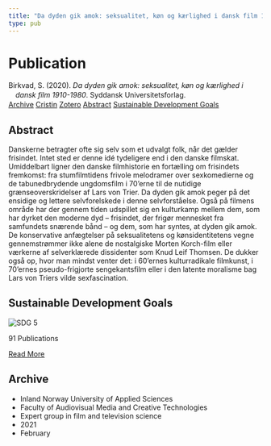 ```yaml
---
title: "Da dyden gik amok: seksualitet, køn og kærlighed i dansk film 1910-1980"
type: pub
---
```

<h1>Publication</h1>
<article id="csl-bib-container-6UM9TTSQ" class="csl-bib-container">
  <div class="csl-bib-body" style="line-height: 1.35; padding-left: 1em; text-indent:-1em;">
  <div class="csl-entry">Birkvad, S. (2020). <i>Da dyden gik amok: seksualitet, k&#xF8;n og k&#xE6;rlighed i dansk film 1910-1980</i>. Syddansk Universitetsforlag.</div>
</div>
  <div class="csl-bib-buttons">
    <a href="#taxonomy-article-6UM9TTSQ" class="csl-bib-button">Archive</a>
    <a href="https://app.cristin.no/results/show.jsf?id=1885352" alt="Cristin URL" class="csl-bib-button">Cristin</a>
    <a href="http://zotero.org/groups/5022929/items/6UM9TTSQ" alt="Zotero URL" class="csl-bib-button">Zotero</a>
    <a href="#abstract-article-6UM9TTSQ" class="csl-bib-button">Abstract</a>
    <a href="#sdg-article-6UM9TTSQ" class="csl-bib-button">Sustainable Development Goals</a>
  </div>
  <div id="csl-bib-meta-container-6UM9TTSQ"></div>
</article>
<div id="csl-bib-meta-6UM9TTSQ" class="csl-bib-meta">
  <article id="abstract-article-6UM9TTSQ" class="abstract-article">
    <h1>Abstract</h1>
    Danskerne betragter ofte sig selv som et udvalgt folk, når det gælder frisindet. Intet sted er denne idé tydeligere end i den danske filmskat. Umiddelbart ligner den danske filmhistorie en fortælling om frisindets fremkomst: fra stumfilmtidens frivole melodramer over sexkomedierne og de tabunedbrydende ungdomsfilm i 70’erne til de nutidige grænseoverskridelser af Lars von Trier. Da dyden gik amok peger på det ensidige og lettere selvforelskede i denne selvforståelse. Også på filmens område har der gennem tiden udspillet sig en kulturkamp mellem dem, som har dyrket den moderne dyd – frisindet, der frigør mennesket fra samfundets snærende bånd – og dem, som har syntes, at dyden gik amok. De konservative anfægtelser på seksualitetens og kønsidentitetens vegne gennemstrømmer ikke alene de nostalgiske Morten Korch-film eller værkerne af selverklærede dissidenter som Knud Leif Thomsen. De dukker også op, hvor man mindst venter det: i 60’ernes kulturradikale filmkunst, i 70’ernes pseudo-frigjorte sengekantsfilm eller i den latente moralisme bag Lars von Triers vilde sexfascination.
  </article>
  <article id="sdg-article-6UM9TTSQ" class="sdg-article">
    <h1>Sustainable Development Goals</h1>
    <div class="sdg-container"><div id="sdg5" class="sdg">
<img src="{{< params subfolder >}}images/sdg/sdg05_en.png" class="image" alt="SDG 5">
<div class="sdg-overlay">
<p class="sdg-publication-count"><span>91</span> Publications</p>
<p><a href="https://sdgs.un.org/goals/goal5" class="sdg-read-more">Read More</a></p>
</div>
</div></div>
  </article>
  <article id="taxonomy-article-6UM9TTSQ" class="taxonomy-article">
    <h1>Archive</h1>
    <ul>
      <li>Inland Norway University of Applied Sciences</li>
      <li>Faculty of Audiovisual Media and Creative Technologies</li>
      <li>Expert group in film and television science</li>
      <li>2021</li>
      <li>February</li>
    </ul>
  </article>
</div>
